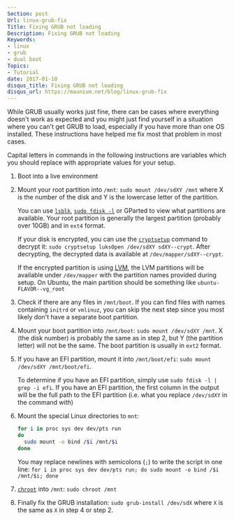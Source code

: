 ```yaml
---
Section: post
Url: linux-grub-fix
Title: Fixing GRUB not loading
Description: Fixing GRUB not loading
Keywords:
- linux
- grub
- dual boot
Topics:
- Tutorial
date: 2017-01-10
disqus_title: Fixing GRUB not loading
disqus_url: https://maunium.net/blog/linux-grub-fix
---
```


While GRUB usually works just fine, there can be cases where everything doesn't
work as expected and you might just find yourself in a situation where you
can't get GRUB to load, especially if you have more than one OS installed.
These instructions have helped me fix most that problem in most cases.

Capital letters in commands in the following instructions are variables which
you should replace with appropriate values for your setup.

1. Boot into a live environment
2. Mount your root partition into `/mnt`: `sudo mount /dev/sdXY /mnt` where X
   is the number of the disk and Y is the lowercase letter of the partition.

   You can use [`lsblk`](https://linux.die.net/man/8/lsblk),
   [`sudo fdisk -l`](https://linux.die.net/man/8/fdisk) or GParted to view what
   partitions are available. Your root partition is generally the largest
   partition (probably over 10GB) and in `ext4` format.

   If your disk is encrypted, you can use the
   [`cryptsetup`](https://linux.die.net/man/8/cryptsetup)
   command to decrypt it: `sudo cryptsetup luksOpen /dev/sdXY sdXY--crypt`.
   After decrypting, the decrypted data is available at
   `/dev/mapper/sdXY--crypt`.

   If the encrypted partition is using [LVM](https://wiki.ubuntu.com/Lvm), the
   LVM partitions will be available under `/dev/mapper` with the partition names
   provided during setup. On Ubuntu, the main partition should be something like
   `ubuntu-FLAVOR--vg_root`
3. Check if there are any files in `/mnt/boot`. If you can find files with names
   containing `initrd` or `vmlinuz`, you can skip the next step since you most
   likely don't have a separate boot partition.
4. Mount your boot partition into `/mnt/boot`: `sudo mount /dev/sdXY /mnt`. X
   (the disk number) is probably the same as in step 2, but Y (the partition
   letter) will not be the same. The boot partition is usually in `ext2` format.
5. If you have an EFI partition, mount it into `/mnt/boot/efi`:
   `sudo mount /dev/sdXY /mnt/boot/efi`.

   To determine if you have an EFI partition, simply use
   `sudo fdisk -l | grep -i efi`.
   If you have an EFI partition, the first column in the output will be the full
   path to the EFI partition (i.e. what you replace `/dev/sdXY` in the command
   with)
6. Mount the special Linux directories to `mnt`:
   ```bash
   for i in proc sys dev dev/pts run
   do
     sudo mount -o bind /$i /mnt/$i
   done
   ```
   You may replace newlines with semicolons (`;`) to write the script in one
   line:
   `for i in proc sys dev dev/pts run; do sudo mount -o bind /$i /mnt/$i; done`
7. [`chroot`](https://linux.die.net/man/1/chroot) into `/mnt`:
   `sudo chroot /mnt`
8. Finally fix the GRUB installation: `sudo grub-install /dev/sdX` where `X` is
   the same as `X` in step 4 or step 2.

